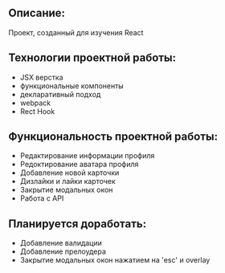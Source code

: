 ## Описание:
Проект, созданный для изучения React

## Технологии проектной работы:

  * JSX верстка
  * функциональные компоненты
  * декларативный подход
  * webpack
  * Rect Hook
  


## Функциональность проектной работы:

* Редактирование информации профиля
* Редоктирование аватара профиля
* Добавление новой карточки
* Дизлайки и лайки карточек
* Закрытие модальных окон
* Работа с API
  

## Планируется доработать:

* Добавление валидации
* Добавление прелоудера
* Закрытие модальных окон нажатием на 'esc' и overlay
 

